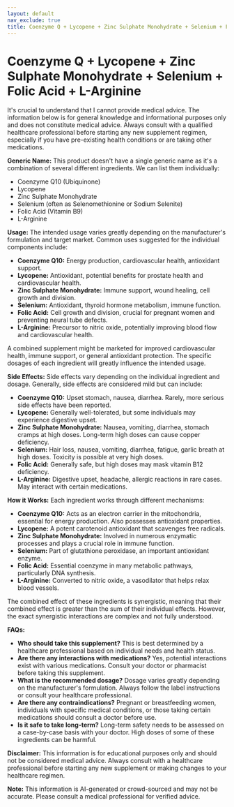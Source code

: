 ```yaml
---
layout: default
nav_exclude: true
title: Coenzyme Q + Lycopene + Zinc Sulphate Monohydrate + Selenium + Folic Acid + L-Arginine
---
```


# Coenzyme Q + Lycopene + Zinc Sulphate Monohydrate + Selenium + Folic Acid + L-Arginine

It's crucial to understand that I cannot provide medical advice.  The information below is for general knowledge and informational purposes only and does not constitute medical advice.  Always consult with a qualified healthcare professional before starting any new supplement regimen, especially if you have pre-existing health conditions or are taking other medications.

**Generic Name:**  This product doesn't have a single generic name as it's a combination of several different ingredients.  We can list them individually:

* Coenzyme Q10 (Ubiquinone)
* Lycopene
* Zinc Sulphate Monohydrate
* Selenium (often as Selenomethionine or Sodium Selenite)
* Folic Acid (Vitamin B9)
* L-Arginine


**Usage:**  The intended usage varies greatly depending on the manufacturer's formulation and target market.  Common uses suggested for the individual components include:

* **Coenzyme Q10:** Energy production, cardiovascular health, antioxidant support.
* **Lycopene:** Antioxidant, potential benefits for prostate health and cardiovascular health.
* **Zinc Sulphate Monohydrate:** Immune support, wound healing, cell growth and division.
* **Selenium:** Antioxidant, thyroid hormone metabolism, immune function.
* **Folic Acid:**  Cell growth and division, crucial for pregnant women and preventing neural tube defects.
* **L-Arginine:** Precursor to nitric oxide, potentially improving blood flow and cardiovascular health.


A combined supplement might be marketed for improved cardiovascular health, immune support, or general antioxidant protection.  The specific dosages of each ingredient will greatly influence the intended usage.


**Side Effects:**  Side effects vary depending on the individual ingredient and dosage.  Generally, side effects are considered mild but can include:

* **Coenzyme Q10:** Upset stomach, nausea, diarrhea.  Rarely, more serious side effects have been reported.
* **Lycopene:**  Generally well-tolerated, but some individuals may experience digestive upset.
* **Zinc Sulphate Monohydrate:**  Nausea, vomiting, diarrhea, stomach cramps at high doses.  Long-term high doses can cause copper deficiency.
* **Selenium:**  Hair loss, nausea, vomiting, diarrhea, fatigue, garlic breath at high doses.  Toxicity is possible at very high doses.
* **Folic Acid:** Generally safe, but high doses may mask vitamin B12 deficiency.
* **L-Arginine:**  Digestive upset, headache, allergic reactions in rare cases.  May interact with certain medications.


**How it Works:** Each ingredient works through different mechanisms:

* **Coenzyme Q10:** Acts as an electron carrier in the mitochondria, essential for energy production.  Also possesses antioxidant properties.
* **Lycopene:** A potent carotenoid antioxidant that scavenges free radicals.
* **Zinc Sulphate Monohydrate:**  Involved in numerous enzymatic processes and plays a crucial role in immune function.
* **Selenium:**  Part of glutathione peroxidase, an important antioxidant enzyme.
* **Folic Acid:**  Essential coenzyme in many metabolic pathways, particularly DNA synthesis.
* **L-Arginine:**  Converted to nitric oxide, a vasodilator that helps relax blood vessels.


The combined effect of these ingredients is synergistic, meaning that their combined effect is greater than the sum of their individual effects. However, the exact synergistic interactions are complex and not fully understood.


**FAQs:**

* **Who should take this supplement?**  This is best determined by a healthcare professional based on individual needs and health status.
* **Are there any interactions with medications?** Yes, potential interactions exist with various medications. Consult your doctor or pharmacist before taking this supplement.
* **What is the recommended dosage?** Dosage varies greatly depending on the manufacturer's formulation. Always follow the label instructions or consult your healthcare professional.
* **Are there any contraindications?**  Pregnant or breastfeeding women, individuals with specific medical conditions, or those taking certain medications should consult a doctor before use.
* **Is it safe to take long-term?**  Long-term safety needs to be assessed on a case-by-case basis with your doctor.  High doses of some of these ingredients can be harmful.


**Disclaimer:** This information is for educational purposes only and should not be considered medical advice.  Always consult with a healthcare professional before starting any new supplement or making changes to your healthcare regimen.


**Note:** This information is AI-generated or crowd-sourced and may not be accurate. Please consult a medical professional for verified advice.
